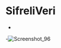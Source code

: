 # SifreliVeri


-


-![Screenshot_96](https://user-images.githubusercontent.com/32926347/64924821-4965a880-d7f1-11e9-9dae-f1cdaec61bf8.png)
